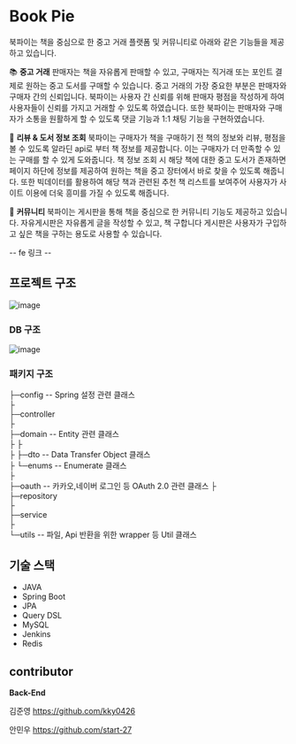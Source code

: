 # Book Pie

북파이는 책을 중심으로 한 중고 거래 플랫폼 및 커뮤니티로
아래와 같은 기능들을 제공하고 있습니다.

:books: **중고 거래**
판매자는 책을 자유롭게 판매할 수 있고, 구매자는 직거래 또는 포인트 결제로 원하는 중고 도서를 구매할 수 있습니다.
중고 거래의 가장 중요한 부분은 판매자와 구매자 간의 신뢰입니다. 북파이는 사용자 간 신뢰를 위해 판매자 평점을 작성하게 하여 사용자들이 신뢰를 가지고 거래할 수 있도록 하였습니다.
또한 북파이는 판매자와 구매자가 소통을 원활하게 할 수 있도록 댓글 기능과 1:1 채팅 기능을 구현하였습니다.

:mag_right: **리뷰 & 도서 정보 조회**
북파이는 구매자가 책을 구매하기 전 책의 정보와 리뷰, 평점을 볼 수 있도록 알라딘 api로 부터 책 정보를 제공합니다. 이는 구매자가 더 만족할 수 있는 구매를 할 수 있게 도와줍니다.
책 정보 조회 시 해당 책에 대한 중고 도서가 존재하면 페이지 하단에 정보를 제공하여 원하는 책을 중고 장터에서 바로 찾을 수 있도록 해줍니다.
또한 빅데이터를 활용하여 해당 책과 관련된 추천 책 리스트를 보여주어 사용자가 사이트 이용에 더욱 흥미를 가질 수 있도록 해줍니다.

:two_men_holding_hands: **커뮤니티**
북파이는 게시판을 통해 책을 중심으로 한 커뮤니티 기능도 제공하고 있습니다.
자유게시판은 자유롭게 글을 작성할 수 있고, 책 구합니다 게시판은 사용자가 구입하고 싶은 책을 구하는 용도로 사용할 수 있습니다.

-- fe 링크  -- 

## 프로젝트 구조 
  ![image](https://user-images.githubusercontent.com/18027740/154010180-82b63874-a459-4102-8ef0-369114ea59bb.png)


 ### **DB 구조**
 
![image](https://user-images.githubusercontent.com/18027740/154010299-c646da0b-b505-4db9-aa13-1d259cb24fd6.png)




 

 
 
 ### **패키지 구조**
 
 ├─config        -- Spring 설정 관련 클래스  
 ├                 
 ├─controller  
 ├  
 ├─domain         -- Entity 관련 클래스  
 ├ ├  
 ├ ├─dto         --  Data Transfer Object 클래스  
 ├ └─enums       --  Enumerate 클래스  
 ├  
 ├─oauth          -- 카카오,네이버 로그인 등 OAuth 2.0 관련 클래스 
 ├  
 ├─repository     
 ├  
 ├─service  
 ├  
 └─utils          -- 파일, Api 반환을 위한 wrapper 등 Util 클래스
 
 



## 기술 스택 
 - JAVA
 - Spring Boot
 - JPA
 - Query DSL
 - MySQL
 - Jenkins
 - Redis
 


## contributor 
**Back-End**

김준영 https://github.com/kky0426

안민우 https://github.com/start-27


